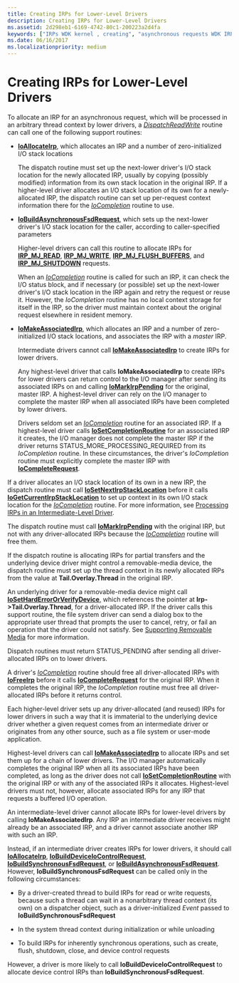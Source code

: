 ```yaml
---
title: Creating IRPs for Lower-Level Drivers
description: Creating IRPs for Lower-Level Drivers
ms.assetid: 2d298eb1-6169-4742-80c1-200223a2d4fa
keywords: ["IRPs WDK kernel , creating", "asynchronous requests WDK IRPs", "IRPs WDK kernel , asynchronous requests"]
ms.date: 06/16/2017
ms.localizationpriority: medium
---
```


# Creating IRPs for Lower-Level Drivers





To allocate an IRP for an asynchronous request, which will be processed in an arbitrary thread context by lower drivers, a [*DispatchReadWrite*](https://msdn.microsoft.com/library/windows/hardware/ff543381) routine can call one of the following support routines:

-   [**IoAllocateIrp**](https://msdn.microsoft.com/library/windows/hardware/ff548257), which allocates an IRP and a number of zero-initialized I/O stack locations

    The dispatch routine must set up the next-lower driver's I/O stack location for the newly allocated IRP, usually by copying (possibly modified) information from its own stack location in the original IRP. If a higher-level driver allocates an I/O stack location of its own for a newly-allocated IRP, the dispatch routine can set up per-request context information there for the [*IoCompletion*](https://msdn.microsoft.com/library/windows/hardware/ff548354) routine to use.

-   [**IoBuildAsynchronousFsdRequest**](https://msdn.microsoft.com/library/windows/hardware/ff548310), which sets up the next-lower driver's I/O stack location for the caller, according to caller-specified parameters

    Higher-level drivers can call this routine to allocate IRPs for [**IRP\_MJ\_READ**](https://msdn.microsoft.com/library/windows/hardware/ff550794), [**IRP\_MJ\_WRITE**](https://msdn.microsoft.com/library/windows/hardware/ff550819), [**IRP\_MJ\_FLUSH\_BUFFERS**](https://msdn.microsoft.com/library/windows/hardware/ff550760), and [**IRP\_MJ\_SHUTDOWN**](https://msdn.microsoft.com/library/windows/hardware/ff550807) requests.

    When an [*IoCompletion*](https://msdn.microsoft.com/library/windows/hardware/ff548354) routine is called for such an IRP, it can check the I/O status block, and if necessary (or possible) set up the next-lower driver's I/O stack location in the IRP again and retry the request or reuse it. However, the *IoCompletion* routine has no local context storage for itself in the IRP, so the driver must maintain context about the original request elsewhere in resident memory.

-   [**IoMakeAssociatedIrp**](https://msdn.microsoft.com/library/windows/hardware/ff549397), which allocates an IRP and a number of zero-initialized I/O stack locations, and associates the IRP with a *master* IRP.

    Intermediate drivers cannot call [**IoMakeAssociatedIrp**](https://msdn.microsoft.com/library/windows/hardware/ff549397) to create IRPs for lower drivers.

    Any highest-level driver that calls **IoMakeAssociatedIrp** to create IRPs for lower drivers can return control to the I/O manager after sending its associated IRPs on and calling [**IoMarkIrpPending**](https://msdn.microsoft.com/library/windows/hardware/ff549422) for the original, master IRP. A highest-level driver can rely on the I/O manager to complete the master IRP when all associated IRPs have been completed by lower drivers.

    Drivers seldom set an [*IoCompletion*](https://msdn.microsoft.com/library/windows/hardware/ff548354) routine for an associated IRP. If a highest-level driver calls [**IoSetCompletionRoutine**](https://msdn.microsoft.com/library/windows/hardware/ff549679) for an associated IRP it creates, the I/O manager does not complete the master IRP if the driver returns STATUS\_MORE\_PROCESSING\_REQUIRED from its *IoCompletion* routine. In these circumstances, the driver's *IoCompletion* routine must explicitly complete the master IRP with [**IoCompleteRequest**](https://msdn.microsoft.com/library/windows/hardware/ff548343).

If a driver allocates an I/O stack location of its own in a new IRP, the dispatch routine must call [**IoSetNextIrpStackLocation**](https://msdn.microsoft.com/library/windows/hardware/ff550321) before it calls [**IoGetCurrentIrpStackLocation**](https://msdn.microsoft.com/library/windows/hardware/ff549174) to set up context in its own I/O stack location for the [*IoCompletion*](https://msdn.microsoft.com/library/windows/hardware/ff548354) routine. For more information, see [Processing IRPs in an Intermediate-Level Driver](processing-irps-in-an-intermediate-level-driver.md).

The dispatch routine must call [**IoMarkIrpPending**](https://msdn.microsoft.com/library/windows/hardware/ff549422) with the original IRP, but not with any driver-allocated IRPs because the [*IoCompletion*](https://msdn.microsoft.com/library/windows/hardware/ff548354) routine will free them.

If the dispatch routine is allocating IRPs for partial transfers and the underlying device driver might control a removable-media device, the dispatch routine must set up the thread context in its newly allocated IRPs from the value at **Tail.Overlay.Thread** in the original IRP.

An underlying driver for a removable-media device might call [**IoSetHardErrorOrVerifyDevice**](https://msdn.microsoft.com/library/windows/hardware/ff549707), which references the pointer at **Irp-&gt;Tail.Overlay.Thread**, for a driver-allocated IRP. If the driver calls this support routine, the file system driver can send a dialog box to the appropriate user thread that prompts the user to cancel, retry, or fail an operation that the driver could not satisfy. See [Supporting Removable Media](supporting-removable-media.md) for more information.

Dispatch routines must return STATUS\_PENDING after sending all driver-allocated IRPs on to lower drivers.

A driver's [*IoCompletion*](https://msdn.microsoft.com/library/windows/hardware/ff548354) routine should free all driver-allocated IRPs with [**IoFreeIrp**](https://msdn.microsoft.com/library/windows/hardware/ff549113) before it calls [**IoCompleteRequest**](https://msdn.microsoft.com/library/windows/hardware/ff548343) for the original IRP. When it completes the original IRP, the *IoCompletion* routine must free all driver-allocated IRPs before it returns control.

Each higher-level driver sets up any driver-allocated (and reused) IRPs for lower drivers in such a way that it is immaterial to the underlying device driver whether a given request comes from an intermediate driver or originates from any other source, such as a file system or user-mode application.

Highest-level drivers can call [**IoMakeAssociatedIrp**](https://msdn.microsoft.com/library/windows/hardware/ff549397) to allocate IRPs and set them up for a chain of lower drivers. The I/O manager automatically completes the original IRP when all its associated IRPs have been completed, as long as the driver does not call [**IoSetCompletionRoutine**](https://msdn.microsoft.com/library/windows/hardware/ff549679) with the original IRP or with any of the associated IRPs it allocates. Highest-level drivers must not, however, allocate associated IRPs for any IRP that requests a buffered I/O operation.

An intermediate-level driver cannot allocate IRPs for lower-level drivers by calling **IoMakeAssociatedIrp**. Any IRP an intermediate driver receives might already be an associated IRP, and a driver cannot associate another IRP with such an IRP.

Instead, if an intermediate driver creates IRPs for lower drivers, it should call [**IoAllocateIrp**](https://msdn.microsoft.com/library/windows/hardware/ff548257), [**IoBuildDeviceIoControlRequest**](https://msdn.microsoft.com/library/windows/hardware/ff548318), [**IoBuildSynchronousFsdRequest**](https://msdn.microsoft.com/library/windows/hardware/ff548330), or [**IoBuildAsynchronousFsdRequest**](https://msdn.microsoft.com/library/windows/hardware/ff548310). However, **IoBuildSynchronousFsdRequest** can be called only in the following circumstances:

-   By a driver-created thread to build IRPs for read or write requests, because such a thread can wait in a nonarbitrary thread context (its own) on a dispatcher object, such as a driver-initialized *Event* passed to **IoBuildSynchronousFsdRequest**

-   In the system thread context during initialization or while unloading

-   To build IRPs for inherently synchronous operations, such as create, flush, shutdown, close, and device control requests

However, a driver is more likely to call **IoBuildDeviceIoControlRequest** to allocate device control IRPs than **IoBuildSynchronousFsdRequest**.

 

 




